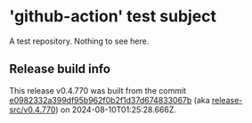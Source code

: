 # 'github-action' test subject

A test repository. Nothing to see here.


## Release build info

This release v0.4.770 was built from the commit [e0982332a399df95b962f0b2f1d37d674833067b](https://github.com/kattecon/gh-release-test-ga/tree/e0982332a399df95b962f0b2f1d37d674833067b) (aka [release-src/v0.4.770](https://github.com/kattecon/gh-release-test-ga/tree/release-src/v0.4.770)) on 2024-08-10T01:25:28.666Z.
        